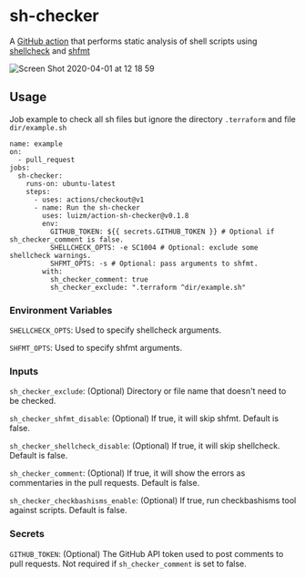 # sh-checker

A [GitHub action](https://docs.github.com/en/free-pro-team@latest/actions) that performs static analysis of shell scripts using [shellcheck](https://github.com/koalaman/shellcheck) and [shfmt](https://github.com/mvdan/sh)

![Screen Shot 2020-04-01 at 12 18 59](https://user-images.githubusercontent.com/6004689/78155536-f9a8a080-7413-11ea-8b5c-2c96484feb61.png)


## Usage

Job example to check all sh files but ignore the directory `.terraform` and file `dir/example.sh`

```
name: example
on:
  - pull_request
jobs:
  sh-checker:
    runs-on: ubuntu-latest
    steps:
      - uses: actions/checkout@v1
      - name: Run the sh-checker
        uses: luizm/action-sh-checker@v0.1.8
        env:
          GITHUB_TOKEN: ${{ secrets.GITHUB_TOKEN }} # Optional if sh_checker_comment is false.
          SHELLCHECK_OPTS: -e SC1004 # Optional: exclude some shellcheck warnings.
          SHFMT_OPTS: -s # Optional: pass arguments to shfmt.
        with:
          sh_checker_comment: true
          sh_checker_exclude: ".terraform ^dir/example.sh"
```

### Environment Variables

`SHELLCHECK_OPTS`: Used to specify shellcheck arguments.

`SHFMT_OPTS`: Used to specify shfmt arguments.

### Inputs

`sh_checker_exclude`: (Optional) Directory or file name that doesn't need to be checked.

`sh_checker_shfmt_disable`: (Optional) If true, it will skip shfmt. Default is false.

`sh_checker_shellcheck_disable`: (Optional) If true, it will skip shellcheck. Default is false.

`sh_checker_comment`: (Optional) If true, it will show the errors as commentaries in the pull requests. Default is false.

`sh_checker_checkbashisms_enable`: (Optional) If true, run checkbashisms tool against scripts. Default is false.

### Secrets

`GITHUB_TOKEN`: (Optional) The GitHub API token used to post comments to pull requests. Not required if `sh_checker_comment` is set to false.

